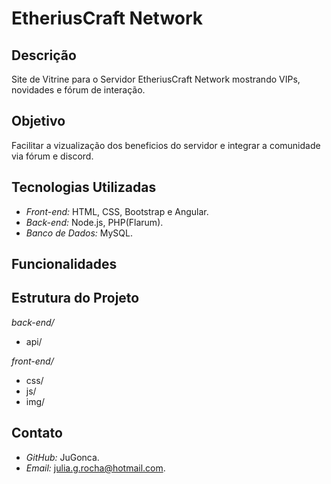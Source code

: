 # EtheriusCraft Network

<!-- Descrição -->
## Descrição 
Site de  Vitrine para o Servidor EtheriusCraft Network mostrando VIPs, novidades e fórum de interação.

## Objetivo
Facilitar a vizualização dos beneficios do servidor e integrar a comunidade via fórum e discord.

## Tecnologias Utilizadas
- *Front-end:* HTML, CSS, Bootstrap e Angular.
- *Back-end:* Node.js, PHP(Flarum).
- *Banco de Dados:* MySQL.

## Funcionalidades
<!-- Colocar conforme o desenvolvimento -->

<!-- Itens Futuros 
## Como usar
-->
## Estrutura do Projeto
*back-end/*
- api/

*front-end/*
- css/
- js/
- img/
<!-- - bootstrap -->
<!-- *angular-app* -->

## Contato
- *GitHub:* JuGonca.
- *Email:* julia.g.rocha@hotmail.com.